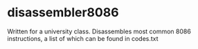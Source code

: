 # disassembler8086
Written for a university class. Disassembles most common 8086 instructions, a list of which can be found in codes.txt
